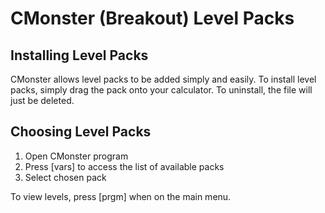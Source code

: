 # CMonster (Breakout) Level Packs

## Installing Level Packs
CMonster allows level packs to be added simply and easily. To install level packs, simply drag the pack onto your calculator. To uninstall, the file will just be deleted.

## Choosing Level Packs
1. Open CMonster program
2. Press \[vars] to access the list of available packs
3. Select chosen pack

To view levels, press \[prgm] when on the main menu.